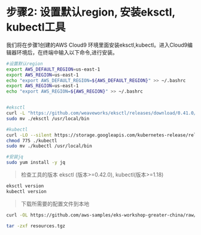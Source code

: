 # 步骤2: 设置默认region, 安装eksctl, kubectl工具

我们将在步骤1创建的AWS Cloud9 环境里面安装eksctl,kubectl。进入Cloud9编辑器环境后，在终端中输入以下命令,进行安装。

```bash
#设置默认region
export AWS_DEFAULT_REGION=us-east-1
export AWS_REGION=us-east-1
echo "export AWS_DEFAULT_REGION=${AWS_DEFAULT_REGION}" >> ~/.bashrc
export AWS_REGION=us-east-1
echo "export AWS_REGION=${AWS_REGION}" >> ~/.bashrc


#eksctl
curl -L "https://github.com/weaveworks/eksctl/releases/download/0.41.0/eksctl_Linux_amd64.tar.gz" | tar xz -C .
sudo mv ./eksctl /usr/local/bin

#kubectl
curl -LO --silent https://storage.googleapis.com/kubernetes-release/release/`curl -s https://storage.googleapis.com/kubernetes-release/release/stable.txt`/bin/linux/amd64/kubectl
chmod 775 ./kubectl
sudo mv ./kubectl /usr/local/bin

#安装jq
sudo yum install -y jq

```

>检查工具的版本 eksctl (版本>=0.42.0), kubectl(版本>=1.18)

```bash
eksctl version
kubectl version
```

> 下载所需要的配置文件到本地

```bash
curl -OL https://github.com/aws-samples/eks-workshop-greater-china/raw/master/global/2020_GCR_SZ_ContainerDay/resources.tgz

tar -zxf resources.tgz
```

